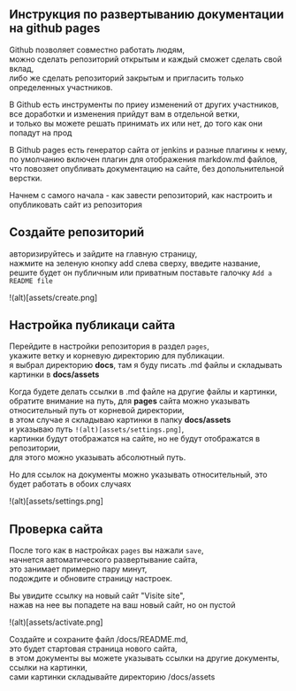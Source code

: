 ## Инструкция по развертыванию документации на github pages

Github позволяет совместно работать людям,  
можно сделать репозиторий открытым и каждый сможет сделать свой вклад,  
либо же сделать репозиторий закрытым и пригласить только определенных участников.

В Github есть инструменты по приеу изменений от других участников,  
все доработки и изменения прийдут вам в отдельной ветки,  
и только вы можете решать принимать их или нет, до того как они попадут на прод

В Github pages есть генератор сайта от jenkins и разные плагины к нему,  
по умолчанию включен плагин для отображения markdow.md файлов,  
что повозяет опубливать документацию на сайте, без допольнительной верстки.

Начнем с самого начала - как завести репозиторий, как настроить и опубликовать сайт из репозитория

##  Создайте репозиторий

авторизируйтесь и зайдите на главную страницу,  
нажмите на зеленую кнопку add слева сверху,
введите название, решите будет он публичным или приватным
поставьте галочку `Add a README file`

!(alt)[assets/create.png]

## Настройка публикаци сайта

Перейдите в настройки репозитория в раздел `pages`,  
укажите ветку и корневую директорию для публикации.  
я выбрал директорию **docs**, там я буду писать .md файлы и складывать картинки в **docs/assets**

Когда будете делать ссылки в .md файле на другие файлы и картинки,  
обратите внимание на путь, для **pages** сайта можно указывать относительный путь от корневой директории,  
в этом случае я складываю картинки в папку **docs/assets**  
и указываю путь `!(alt)[assets/settings.png]`,  
картинки будут отображатся на сайте, но не будут отображатся в репозитории,  
для этого можно указывать абсолютный путь.  

Но для ссылок на документы можно указывать относительный, это будет работать в обоих случаях  

!(alt)[assets/settings.png]

## Проверка сайта

После того как в настройках `pages` вы нажали `save`,  
начнется автоматического развертывание сайта,  
это занимает примерно пару минут,  
подождите и обновите страницу настроек.  

Вы увидите ссылку на новый сайт "Visite site",  
нажав на нее вы попадете на ваш новый сайт, но он пустой  

!(alt)[assets/activate.png]

Создайте и сохраните файл /docs/README.md,  
это будет стартовая страница нового сайта,  
в этом документы вы можете указывать ссылки на другие документы,  
ссылки на картинки,  
сами картинки складывайте директорию /docs/assets  


